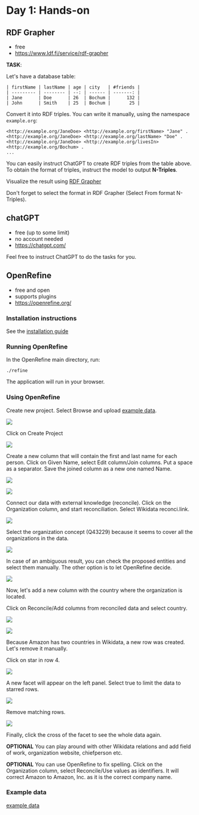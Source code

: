 # Day 1: Hands-on

## RDF Grapher

- free
- https://www.ldf.fi/service/rdf-grapher

**TASK**: 

Let's have a database table:

```
| firstName | lastName | age | city   | #friends |
| --------- | -------- | --: | ------ | -------: |
| Jane      | Doe      | 26  | Bochum |      132 |
| John      | Smith    | 25  | Bochum |       25 |
```

Convert it into RDF triples. You can write it manually, using the namespace `example.org`:

```
<http://example.org/JaneDoe> <http://example.org/firstName> "Jane" .
<http://example.org/JaneDoe> <http://example.org/lastName> "Doe" .
<http://example.org/JaneDoe> <http://example.org/livesIn> <http://example.org/Bochum> .
...
```

You can easily instruct ChatGPT to create RDF triples from the table above. To obtain the format of triples, instruct the model to output **N-Triples**.

Visualize the result using [RDF Grapher](https://www.ldf.fi/service/rdf-grapher)

Don't forget to select the format in RDF Grapher (Select From format N-Triples).


## chatGPT

- free (up to some limit)
- no account needed
- https://chatgpt.com/

Feel free to instruct ChatGPT to do the tasks for you.

## OpenRefine

- free and open
- supports plugins
- https://openrefine.org/

### Installation instructions

See the [installation guide](../install-OpenRefine.md)

### Running OpenRefine

In the OpenRefine main directory, run:

```
./refine
```

The application will run in your browser.

### Using OpenRefine

Create new project. Select Browse and upload [example data](OpenRefineExample.csv).

![](OpenRefine-create.png)

Click on Create Project

![](OpenRefine-create2.png)

Create a new column that will contain the first and last name for each person. Click on Given Name, select Edit column/Join columns. Put a space as a separator. Save the joined column as a new one named Name.

![](OpenRefine-join.png)

![](OpenRefine-join2.png)

Connect our data with external knowledge (reconcile). Click on the Organization column, and start reconciliation. Select Wikidata reconci.link.

![](OpenRefine-reconcile.png)

Select the organization concept (Q43229) because it seems to cover all the organizations in the data.

![](OpenRefine-reconcile2.png)

In case of an ambiguous result, you can check the proposed entities and select them manually. The other option is to let OpenRefine decide.

![](OpenRefine-reconcile3.png)

Now, let's add a new column with the country where the organization is located.

Click on Reconcile/Add columns from reconciled data and select country.

![](OpenRefine-addCountry.png)

![](OpenRefine-addCountry2.png)

Because Amazon has two countries in Wikidata, a new row was created. Let's remove it manually.

Click on star in row 4. 

![](OpenRefine-remove.png)

A new facet will appear on the left panel. Select true to limit the data to starred rows.

![](OpenRefine-remove2.png)

Remove matching rows.

![](OpenRefine-remove3.png)

Finally, click the cross of the facet to see the whole data again.

**OPTIONAL** You can play around with other Wikidata relations and add field of work, organization website, chiefperson etc.

**OPTIONAL** You can use OpenRefine to fix spelling. Click on the Organization column, select Reconcile/Use values as identifiers. It will correct Amazon to Amazon, Inc. as it is the correct company name.


### Example data

[example data](OpenRefineExample.csv)
